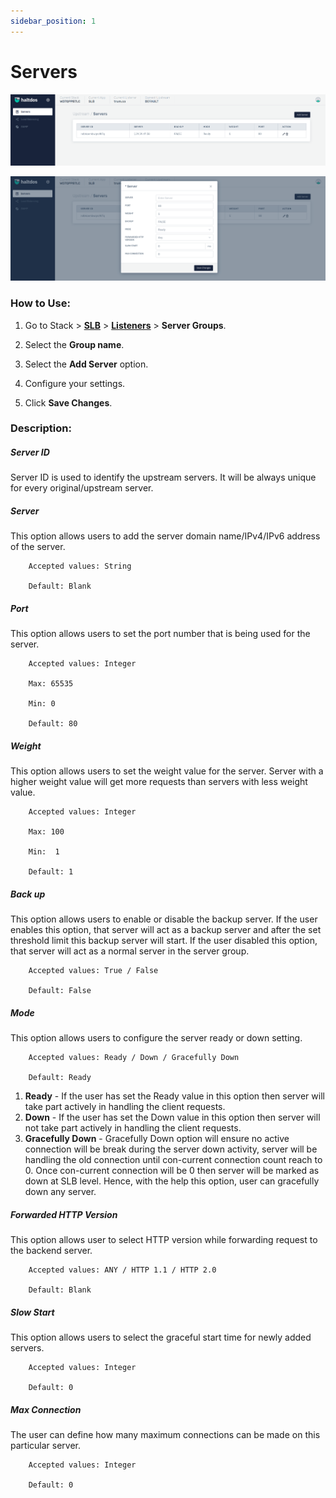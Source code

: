 ```yaml
---
sidebar_position: 1
---
```


# Servers

![servers](/img/adc/v7/docs/server.png)
  
![servers2](/img/adc/v7/docs/server1.png)
### How to Use:

1. Go to Stack > [**SLB**](/v7/enterprise/adc) > [**Listeners**](../listeners.md) > **Server Groups**.

2. Select the **Group name**.

3. Select the **Add Server** option.

4. Configure your settings. 

5. Click **Save Changes**.

### Description:

##### **Server ID**

Server ID is used to identify the upstream servers. It will be always unique for every original/upstream server.

##### **Server**

This option allows users to add the server domain name/IPv4/IPv6 address of the server.

```
    Accepted values: String

    Default: Blank 
```


##### **Port**

This option allows users to set the port number that is being used for the server.

```
    Accepted values: Integer

    Max: 65535

    Min: 0

    Default: 80  
```


##### **Weight**

This option allows users to set the weight value for the server. Server with a higher weight value will get more requests than servers with less weight value.

```
    Accepted values: Integer

    Max: 100

    Min:  1

    Default: 1 
```


##### **Back up**

This option allows users to enable or disable the backup server. If the user enables this option, that server will act as a backup server and after the set threshold limit this backup server will start. If the user disabled this option, that server will act as a normal server in the server group.

```
    Accepted values: True / False

    Default: False 
```


##### **Mode**

This option allows users to configure the server ready or down setting. 

```
    Accepted values: Ready / Down / Gracefully Down

    Default: Ready 
```


1. **Ready** - If the user has set the Ready value in this option then server will take part actively in handling the client requests.
2. **Down** - If the user has set the Down value in this option then server will not take part actively in handling the client requests. 
3. **Gracefully Down** - Gracefully Down option will ensure no active connection will be break during the server down activity, server will be handling the old connection until con-current connection count reach to 0. Once con-current connection will be 0 then server will be marked as down at SLB level. Hence, with the help this option, user can gracefully down any server.

##### Forwarded HTTP Version

This option allows user to select HTTP version while forwarding request to the backend server.

```
    Accepted values: ANY / HTTP 1.1 / HTTP 2.0

    Default: Blank 
```


##### **Slow Start**
 This option allows users to select the graceful start time for newly added servers.

```
    Accepted values: Integer

    Default: 0 
```


##### **Max Connection**

The user can define how many maximum connections can be made on this particular server.

```
    Accepted values: Integer

    Default: 0
```

